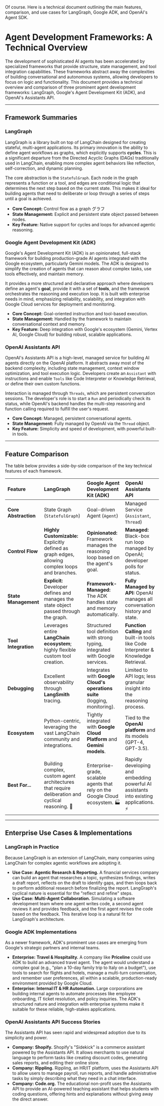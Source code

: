 Of course. Here is a technical document outlining the main features, comparison, and use cases for LangGraph, Google ADK, and OpenAI's Agent SDK.

# **Agent Development Frameworks: A Technical Overview**

The development of sophisticated AI agents has been accelerated by specialized frameworks that provide structure, state management, and tool integration capabilities. These frameworks abstract away the complexities of building conversational and autonomous systems, allowing developers to focus on logic and functionality. This document provides a technical overview and comparison of three prominent agent development frameworks: LangGraph, Google's Agent Development Kit (ADK), and OpenAI's Assistants API.

---
## **Framework Summaries**

### **LangGraph**
LangGraph is a library built on top of LangChain designed for creating stateful, multi-agent applications. Its primary innovation is the ability to define agent workflows as graphs, which explicitly supports **cycles**. This is a significant departure from the Directed Acyclic Graphs (DAGs) traditionally used in LangChain, enabling more complex agent behaviors like reflection, self-correction, and dynamic planning.

The core abstraction is the `StatefulGraph`. Each node in the graph represents a function or a tool, and edges are conditional logic that determines the next step based on the current state. This makes it ideal for building agents that need to deliberate or loop through a series of steps until a goal is achieved.

* **Core Concept:** Control flow as a graph グラフ
* **State Management:** Explicit and persistent state object passed between nodes.
* **Key Feature:** Native support for cycles and loops for advanced agentic reasoning.

### **Google Agent Development Kit (ADK)**
Google's Agent Development Kit (ADK) is an opinionated, full-stack framework for building production-grade AI agents integrated with the Google ecosystem, particularly Gemini models. The ADK is designed to simplify the creation of agents that can reason about complex tasks, use tools effectively, and maintain memory.

It provides a more structured and declarative approach where developers define an agent's **goal**, provide it with a set of **tools**, and the framework orchestrates the reasoning and execution loop. It is built with enterprise needs in mind, emphasizing reliability, scalability, and integration with Google Cloud services for deployment and monitoring.

* **Core Concept:** Goal-oriented instruction and tool-based execution.
* **State Management:** Handled by the framework to maintain conversational context and memory.
* **Key Feature:** Deep integration with Google's ecosystem (Gemini, Vertex AI, Google Cloud) for building robust, scalable applications.

### **OpenAI Assistants API**
OpenAI's Assistants API is a high-level, managed service for building AI agents directly on the OpenAI platform. It abstracts away most of the backend complexity, including state management, context window optimization, and tool execution logic. Developers create an `Assistant` with instructions and enable `Tools` like Code Interpreter or Knowledge Retrieval, or define their own custom functions.

Interaction is managed through `Threads`, which are persistent conversation sessions. The developer's role is to start a `Run` and periodically check its status, while OpenAI's backend handles the multi-step reasoning and function calling required to fulfill the user's request.

* **Core Concept:** Managed, persistent conversational agents.
* **State Management:** Fully managed by OpenAI via the `Thread` object.
* **Key Feature:** Simplicity and speed of development, with powerful built-in tools.

---
## **Feature Comparison**

The table below provides a side-by-side comparison of the key technical features of each framework.

| Feature                 | LangGraph                                        | Google Agent Development Kit (ADK)         | OpenAI Assistants API                         |
| :---------------------- | :----------------------------------------------- | :----------------------------------------- | :-------------------------------------------- |
| **Core Abstraction** | State Graph (`StatefulGraph`)                    | Goal-driven Agent (`Agent`)                | Managed Service (`Assistant`, `Thread`)       |
| **Control Flow** | **Highly Customizable:** Explicitly defined as graph edges, allowing complex loops and branches. | **Opinionated:** Framework manages the reasoning loop based on the agent's goal. | **Managed:** Black-box run loop managed by OpenAI; developer polls for status. |
| **State Management** | **Explicit:** Developer defines and manages the state object passed through the graph. | **Framework-Managed:** The ADK handles state and memory automatically. | **Fully Managed by API:** OpenAI manages all conversation history and state. |
| **Tool Integration** | Leverages entire **LangChain ecosystem**; highly flexible custom tool creation. | Structured tool definition with strong typing, integrated with Google services. | **Function Calling** and built-in tools like Code Interpreter & Knowledge Retrieval. |
| **Debugging** | Excellent observability through **LangSmith** tracing. | Integrates with **Google Cloud's operations suite** (logging, monitoring). | Limited to API logs; less granular insight into the reasoning process. |
| **Ecosystem** | Python-centric, leveraging the vast LangChain community and integrations. | Tightly integrated with **Google Cloud Platform** and **Gemini models**. | Tied to the **OpenAI platform** and its models (GPT-4, GPT-3.5). |
| **Best For...** | Building complex, custom agent architectures that require deliberation and cyclical reasoning. 🔬 | Enterprise-grade, scalable agents that rely on the Google Cloud ecosystem. 🏭 | Rapidly developing and embedding powerful AI assistants into existing applications. ⚡ |

---
## **Enterprise Use Cases & Implementations**

### **LangGraph in Practice**
Because LangGraph is an extension of LangChain, many companies using LangChain for complex agentic workflows are adopting it.
* **Use Case:** **Agentic Research & Reporting.** A financial services company can build an agent that researches a topic, synthesizes findings, writes a draft report, reflects on the draft to identify gaps, and then loops back to perform additional research before finalizing the report. LangGraph's cyclical nature is essential for the "reflect and refine" steps.
* **Use Case:** **Multi-Agent Collaboration.** Simulating a software development team where one agent writes code, a second agent reviews it and provides feedback, and the first agent revises the code based on the feedback. This iterative loop is a natural fit for LangGraph's architecture.

### **Google ADK Implementations**
As a newer framework, ADK's prominent use cases are emerging from Google's strategic partners and internal teams.
* **Enterprise:** **Travel & Hospitality.** A company like **Priceline** could use ADK to build an advanced travel agent. The agent would understand a complex goal (e.g., "plan a 10-day family trip to Italy on a budget"), use tools to search for flights and hotels, manage a multi-turn conversation, and remember user preferences, all within a scalable, production-ready environment provided by Google Cloud.
* **Enterprise:** **Internal IT & HR Automation.** Large corporations are building internal agents to automate processes like employee onboarding, IT ticket resolution, and policy inquiries. The ADK's structured nature and integration with enterprise systems make it suitable for these reliable, high-stakes applications.

### **OpenAI Assistants API Success Stories**
The Assistants API has seen rapid and widespread adoption due to its simplicity and power.
* **Company:** **Shopify.** Shopify's "Sidekick" is a commerce assistant powered by the Assistants API. It allows merchants to use natural language to perform tasks like creating discount codes, generating sales reports, and editing their online store.
* **Company:** **Rippling.** Rippling, an HR/IT platform, uses the Assistants API to allow users to manage payroll, run reports, and handle administrative tasks by simply describing what they need in a chat interface.
* **Company:** **Code.org.** The educational non-profit uses the Assistants API to provide an AI-powered teaching assistant that helps students with coding questions, offering hints and explanations without giving away the direct answer.